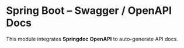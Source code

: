# Spring Boot – Swagger / OpenAPI Docs

This module integrates **Springdoc OpenAPI** to auto-generate API docs.

